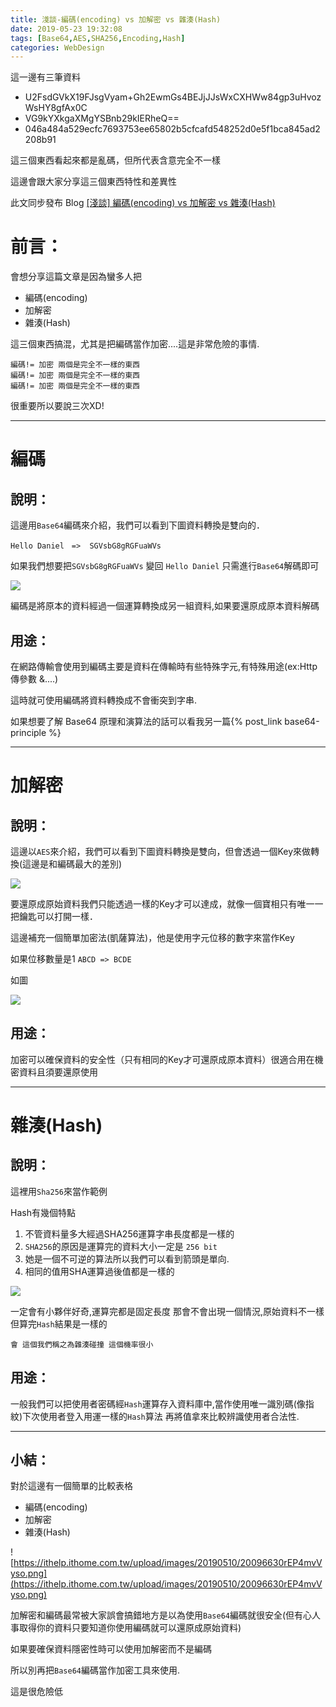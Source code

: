 ```yaml
---
title: 淺談-編碼(encoding) vs 加解密 vs 雜湊(Hash)
date: 2019-05-23 19:32:08
tags: [Base64,AES,SHA256,Encoding,Hash]
categories: WebDesign
---
```

這一邊有三筆資料

* U2FsdGVkX19FJsgVyam+Gh2EwmGs4BEJjJJsWxCXHWw84gp3uHvozWsHY8gfAx0C
* VG9kYXkgaXMgYSBnb29kIERheQ==
* 046a484a529ecfc7693753ee65802b5cfcafd548252d0e5f1bca845ad2208b91

這三個東西看起來都是亂碼，但所代表含意完全不一樣

這邊會跟大家分享這三個東西特性和差異性

此文同步發布 Blog [[淺談] 編碼(encoding) vs 加解密 vs 雜湊(Hash)](https://dotblogs.com.tw/daniel/2019/05/06/223004)

 
# 前言：

會想分享這篇文章是因為蠻多人把

* 編碼(encoding)
* 加解密
* 雜湊(Hash) 

這三個東西搞混，尤其是把編碼當作加密....這是非常危險的事情. 

    編碼!= 加密 兩個是完全不一樣的東西
    編碼!= 加密 兩個是完全不一樣的東西
    編碼!= 加密 兩個是完全不一樣的東西
    
很重要所以要說三次XD! 

-----

# 編碼
## 說明：

這邊用`Base64`編碼來介紹，我們可以看到下圖資料轉換是雙向的．

    Hello Daniel　=>  SGVsbG8gRGFuaWVs
如果我們想要把`SGVsbG8gRGFuaWVs` 變回 `Hello Daniel` 只需進行`Base64`解碼即可

![](https://dotblogsfile.blob.core.windows.net/user/%E4%B9%9D%E6%A1%83/be1dd9ce-3ce4-4404-ac0a-fe66ae2c64c1/1557148998_19694.png)

編碼是將原本的資料經過一個運算轉換成另一組資料,如果要還原成原本資料解碼

## 用途：
在網路傳輸會使用到編碼主要是資料在傳輸時有些特殊字元,有特殊用途(ex:Http 傳參數  &....)

這時就可使用編碼將資料轉換成不會衝突到字串.

如果想要了解 Base64 原理和演算法的話可以看我另一篇{% post_link base64-principle %}

-----

# 加解密
## 說明：

這邊以`AES`來介紹，我們可以看到下圖資料轉換是雙向，但會透過一個Key來做轉換(這邊是和編碼最大的差別)

![](https://dotblogsfile.blob.core.windows.net/user/%E4%B9%9D%E6%A1%83/be1dd9ce-3ce4-4404-ac0a-fe66ae2c64c1/1557149615_79307.png)

要還原成原始資料我們只能透過一樣的Key才可以達成，就像一個寶相只有唯一一把鑰匙可以打開一樣．

這邊補充一個簡單加密法(凱薩算法)，他是使用字元位移的數字來當作Key

如果位移數量是1 `ABCD => BCDE`

如圖

![](https://upload.wikimedia.org/wikipedia/commons/2/2b/Caesar3.svg)

## 用途：
加密可以確保資料的安全性（只有相同的Key才可還原成原本資料）很適合用在機密資料且須要還原使用

-----

# 雜湊(Hash) 
## 說明：
這裡用`Sha256`來當作範例

Hash有幾個特點

1. 不管資料量多大經過SHA256運算字串長度都是一樣的
2. `SHA256`的原因是運算完的資料大小一定是 `256 bit`
3. 她是一個不可逆的算法所以我們可以看到箭頭是單向.
4. 相同的值用SHA運算過後值都是一樣的


![](https://dotblogsfile.blob.core.windows.net/user/%E4%B9%9D%E6%A1%83/be1dd9ce-3ce4-4404-ac0a-fe66ae2c64c1/1557152092_14191.png)

一定會有小夥伴好奇,運算完都是固定長度 那會不會出現一個情況,原始資料不一樣但算完`Hash`結果是一樣的

    會 這個我們稱之為雜湊碰撞 這個機率很小
    
## 用途：
一般我們可以把使用者密碼經`Hash`運算存入資料庫中,當作使用唯一識別碼(像指紋)下次使用者登入用運一樣的`Hash`算法 再將值拿來比較辨識使用者合法性.

-----

## 小結：
對於這邊有一個簡單的比較表格

* 編碼(encoding)
* 加解密
* 雜湊(Hash) 


![https://ithelp.ithome.com.tw/upload/images/20190510/20096630rEP4mvVyso.png](https://ithelp.ithome.com.tw/upload/images/20190510/20096630rEP4mvVyso.png)

加解密和編碼最常被大家誤會搞錯地方是以為使用`Base64`編碼就很安全(但有心人事取得你的資料只要知道你使用編碼就可以還原成原始資料)

如果要確保資料隱密性時可以使用加解密而不是編碼

所以別再把`Base64`編碼當作加密工具來使用.

這是很危險低